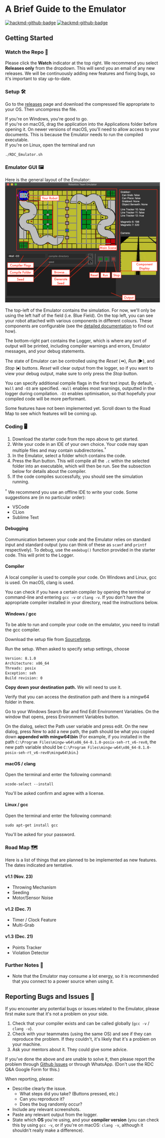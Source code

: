 # A Brief Guide to the Emulator

[![hackmd-github-badge](https://img.shields.io/badge/SW_RDC_Manual-View_on_HackMD-blue)](https://hackmd.io/@TrebledJ/BJWg_E78D)
[![hackmd-github-badge](https://img.shields.io/badge/Documentation-View_on_HackMD-blue)](https://hackmd.io/@TrebledJ/S1Zh67hOv)

## Getting Started

### Watch the Repo 👀
Please click the **Watch** indicator at the top right. We recommend you select **Releases only** from the dropdown. This will send you an email of any new releases. We will be continuously adding new features and fixing bugs, so it's important to stay up-to-date.

### Setup 🛠

Go to the [releases](https://github.com/HKUST-Robocon/Emulator-Release/releases) page and download the compressed file appropriate to your OS. Then uncompress the file.

If you're on Windows, you're good to go.  
If you're on macOS, drag the application into the Applications folder before opening it. On newer versions of macOS, you'll need to allow access to your documents. This is because the Emulator needs to run the compiled executable.    
If you're on Linux, open the terminal and run 
````
./RDC_Emulator.sh  
````

### Emulator GUI 🖼

Here is the general layout of the Emulator:
![GUI Layout of the Emulator App.](images/setup.png) 

The top-left of the Emulator contains the simulation. For now, we'll only be using the left half of the field (i.e. Blue Field). On the top left, you can see your robot attached with various components in different colours. These components are configurable (see the [detailed documentation](https://hackmd.io/@TrebledJ/S1Zh67hOv) to find out how).

The bottom-right part contains the Logger, which is where any sort of output will be printed, including compiler warnings and errors, Emulator messages, and your debug statements.

The state of Emulator can be controlled using the *Reset* (⏪), *Run* (▶️), and *Stop* (⏹) buttons. *Reset* will clear output from the logger, so if you want to view your debug output, make sure to only press the *Stop* button.

You can specify additional compile flags in the first text input. By default, `-Wall` and `-O3` are specified. `-Wall` enables most warnings, outputted in the logger during compilation. `-O3` enables optimisation, so that hopefully your compiled code will be more performant.

Some features have not been implemented yet. Scroll down to the Road Map to see which features will be coming up.

### Coding 🖥

1. Download the starter code from the repo above to get started.
2. Write your code in an IDE of your own choice. Your code may span multiple files and may contain subdirectories.<sup>†</sup>
3. In the Emulator, select a folder which contains the code.
4. Press the Run button. This will compile all the `.c` within the selected folder into an executable, which will then be run. See the subsection below for details about the compiler.
5. If the code compiles successfully, you should see the simulation running.

<sup>†</sup> We recommend you use an offline IDE to write your code. Some suggestions are (in no particular order):

* VSCode
* CLion
* Sublime Text

#### Debugging
Communication between your code and the Emulator relies on standard input and standard output (you can think of these as `scanf` and `printf` respectively). To debug, use the  `emdebug()` function provided in the starter code. This will print to the Logger.

#### Compiler
A local compiler is used to compile your code. On Windows and Linux, gcc is used. On macOS, clang is used.

You can check if you have a certain compiler by opening the terminal or command-line and entering `gcc -v` or `clang -v`. If you don't have the appropriate compiler installed in your directory, read the instructions below.

#### Windows / gcc

To be able to run and compile your code on the emulator, you need to install the gcc compiler. 

Download the setup file from [Sourceforge](https://sourceforge.net/projects/mingw-w64/files/Toolchains%20targetting%20Win32/Personal%20Builds/mingw-builds/installer/mingw-w64-install.exe/download).

Run the setup. When asked to specify setup settings, choose

```
Version: 8.1.0
Architecture: x86_64
Threads: posix
Exception: seh
Build revision: 0
```

**Copy down your destination path.** We will need to use it.

Verify that you can access the destination path and there is a mingw64 folder in there.

Go to your Windows Search Bar and find Edit Environment Variables. On the window that opens, press Environment Variables button. 

On the dialog, select the Path user variable and press edit. On the new dialog, press New to add a new path, the path should be what you copied down **appended with mingw64\bin** (For example, if you installed in the path `C:\Program Files\mingw-w64\x86_64-8.1.0-posix-seh-rt_v6-rev0`, the new path variable should be `C:\Program Files\mingw-w64\x86_64-8.1.0-posix-seh-rt_v6-rev0\mingw64\bin`.)

#### macOS / clang

Open the terminal and enter the following command:

```
xcode-select --install
```

You'll be asked confirm and agree with a license.

#### Linux / gcc

Open the terminal and enter the following command: 

```
sudo apt-get install gcc
```

You'll be asked for your password.


### Road Map 🗺

Here is a list of things that are planned to be implemented as new features. The dates indicated are tentative.

#### v1.1 (Nov. 23)
* Throwing Mechanism
* Seeding
* Motor/Sensor Noise

#### v1.2 (Dec. 7)
* Timer / Clock Feature
* Multi-Grab

#### v1.3 (Dec. 21)
* Points Tracker
* Violation Detector

### Further Notes 📝

* Note that the Emulator may consume a lot energy, so it is recommended that you connect to a power source when using it.


## Reporting Bugs and Issues 🐞

If you encounter any potential bugs or issues related to the Emulator, please first make sure that it's not a problem on your side.

1. Check that your compiler exists and can be called globally (`gcc -v` / `clang -v`).
2. Check with your teammates (using the same OS) and see if they can reproduce the problem. If they couldn't, it's likely that it's a problem on your machine.
3. Ask your mentors about it. They could give some advice.

If you've done the above and are unable to solve it, then please report the problem through [Github Issues](https://github.com/HKUST-Robocon/Emulator-Release/issues) or through WhatsApp. (Don't use the RDC Q&A Google Form for this.)

When reporting, please:

* Describe clearly the issue.
    * What steps did you take? (Buttons pressed, etc.)
    * Can you reproduce it?
    * Does the bug randomly occur?
* Include any relevant screenshots.
* Paste any relevant output from the logger.
* State which **OS** you're using, and your **compiler version** (you can check this by using `gcc -v`, or if you're on macOS: `clang -v`, although it shouldn't really make a difference).
